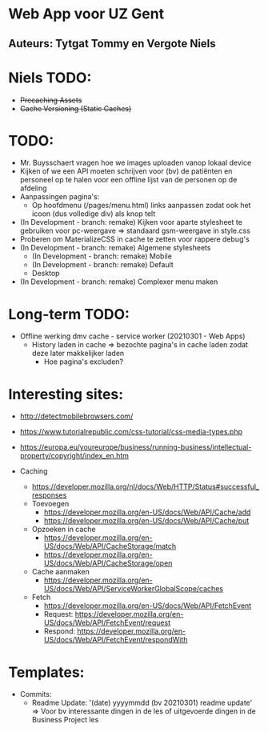 # Web App voor UZ Gent
## Auteurs: Tytgat Tommy en Vergote Niels

# Niels TODO:

- ~~Precaching Assets~~
- ~~Cache Versioning (Static Caches)~~


# TODO:
- Mr. Buysschaert vragen hoe we images uploaden vanop lokaal device
- Kijken of we een API moeten schrijven voor (bv) de patiënten en personeel op te halen voor een offline lijst van de personen op de afdeling
- Aanpassingen pagina's:
    - Op hoofdmenu (/pages/menu.html) links aanpassen zodat ook het icoon (dus volledige div) als knop telt
- (In Development - branch: remake) Kijken voor aparte stylesheet te gebruiken voor pc-weergave => standaard gsm-weergave in style.css
- Proberen om MaterializeCSS in cache te zetten voor rappere debug's
- (In Development - branch: remake) Algemene stylesheets
    - (In Development - branch: remake) Mobile
    - (In Development - branch: remake) Default
    - Desktop
- (In Development - branch: remake) Complexer menu maken


# Long-term TODO:
- Offline werking dmv cache - service worker (20210301 - Web Apps)
    - History laden in cache => bezochte pagina's in cache laden zodat deze later makkelijker laden
        - Hoe pagina's excluden?


# Interesting sites:
- http://detectmobilebrowsers.com/
- https://www.tutorialrepublic.com/css-tutorial/css-media-types.php
- https://europa.eu/youreurope/business/running-business/intellectual-property/copyright/index_en.htm

- Caching
    - https://developer.mozilla.org/nl/docs/Web/HTTP/Status#successful_responses
    - Toevoegen
        - https://developer.mozilla.org/en-US/docs/Web/API/Cache/add
        - https://developer.mozilla.org/en-US/docs/Web/API/Cache/put
    - Opzoeken in cache
        - https://developer.mozilla.org/en-US/docs/Web/API/CacheStorage/match
        - https://developer.mozilla.org/en-US/docs/Web/API/CacheStorage/open
    - Cache aanmaken
        - https://developer.mozilla.org/en-US/docs/Web/API/ServiceWorkerGlobalScope/caches
    - Fetch
        - https://developer.mozilla.org/en-US/docs/Web/API/FetchEvent
        - Request: https://developer.mozilla.org/en-US/docs/Web/API/FetchEvent/request
        - Respond: https://developer.mozilla.org/en-US/docs/Web/API/FetchEvent/respondWith
    




# Templates:
- Commits:
    - Readme Update: '(date) yyyymmdd (bv 20210301) readme update' => Voor bv interessante dingen in de les of uitgevoerde dingen in de Business Project les